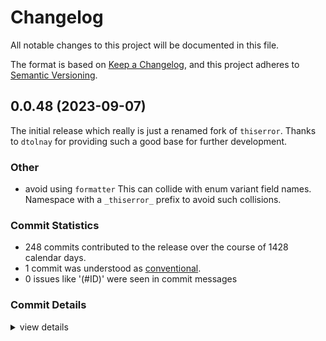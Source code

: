 # Changelog

All notable changes to this project will be documented in this file.

The format is based on [Keep a Changelog](https://keepachangelog.com/en/1.0.0/),
and this project adheres to [Semantic Versioning](https://semver.org/spec/v2.0.0.html).

## 0.0.48 (2023-09-07)

<csr-id-5ae5b4e60e3f764615d89dca9e45db10be732f37/>

The initial release which really is just a renamed fork of `thiserror`.
Thanks to `dtolnay` for providing such a good base for further development.

### Other

 - <csr-id-5ae5b4e60e3f764615d89dca9e45db10be732f37/> avoid using `formatter`
   This can collide with enum variant field names. Namespace with a
   `_thiserror_` prefix to avoid such collisions.

### Commit Statistics

<csr-read-only-do-not-edit/>

 - 248 commits contributed to the release over the course of 1428 calendar days.
 - 1 commit was understood as [conventional](https://www.conventionalcommits.org).
 - 0 issues like '(#ID)' were seen in commit messages

### Commit Details

<csr-read-only-do-not-edit/>

<details><summary>view details</summary>

 * **Uncategorized**
    - Add changelogs prior to release ([`dc9b3d6`](https://github.com/Byron/theerror/commit/dc9b3d669f4b5acfecffc2654afa0c0da689317c))
    - Rename `thiserror` to `theerror` ([`b19ab24`](https://github.com/Byron/theerror/commit/b19ab24e0260684a13582e08978c94afeebb8917))
    - Release 1.0.48 ([`5c5f342`](https://github.com/Byron/theerror/commit/5c5f342a5e601e4bfb49c8c095cb57c9f14eb0c8))
    - Ignore manual_let_else pedantic clippy lint ([`1f5cbd7`](https://github.com/Byron/theerror/commit/1f5cbd701ed0977b0649f055549becd8181970c4))
    - AsDisplay is no longer an unused import ([`7566a29`](https://github.com/Byron/theerror/commit/7566a29b2aa5bad90ef190445bc094c2979b041a))
    - Touch up PR 251 ([`887c9fb`](https://github.com/Byron/theerror/commit/887c9fb3fcd6add62c847292a13db728825f5837))
    - Merge pull request #251 from mina86/b ([`f0c79cb`](https://github.com/Byron/theerror/commit/f0c79cbd29f826d6227ca560a806c8b036ac039c))
    - Replace DisplayAsDisplay and PathAsDisplay with AsDisplay trait ([`97eeb45`](https://github.com/Byron/theerror/commit/97eeb45b8b8a8b2373b74c2c6be0d4fa14d6596d))
    - Release 1.0.47 ([`0495eaa`](https://github.com/Byron/theerror/commit/0495eaa802c73454ed6969fa1a3520db635bb901))
    - Release 1.0.46 ([`5ada5d5`](https://github.com/Byron/theerror/commit/5ada5d5198d1f616d296c8dcbbbeef88f1118ab1))
    - Release 1.0.45 ([`06f1895`](https://github.com/Byron/theerror/commit/06f189583213cf2bce239af2f7e24c921c58bc8e))
    - Merge pull request #246 from dtolnay/errorprovide ([`a11330f`](https://github.com/Byron/theerror/commit/a11330f7fb9b502fa46672d0c548e838134eb555))
    - Update to nightly's new Error::provide API ([`8a95c25`](https://github.com/Byron/theerror/commit/8a95c2583e291bdb18f1cd0fb8600a65cc1866b6))
    - Release 1.0.44 ([`54b70cf`](https://github.com/Byron/theerror/commit/54b70cfe109981e6349aebae4393c62c93cccafc))
    - Opt in to generate-link-to-definition when building on docs.rs ([`f86e8e5`](https://github.com/Byron/theerror/commit/f86e8e5881f157f115c271b9ff578867cc91ba92))
    - Release 1.0.43 ([`225adab`](https://github.com/Byron/theerror/commit/225adab854715459bc81dd3e788805debcf7f310))
    - Merge pull request #242 from dtolnay/stdwrite ([`f6dc5e5`](https://github.com/Byron/theerror/commit/f6dc5e54e2c0604388ac43da99ebea5e9c75decc))
    - Avoid calling a nonstandard write! macro that might be in scope ([`cab9fec`](https://github.com/Byron/theerror/commit/cab9fec03e0f734ab7d42aa5de34024d0df761cd))
    - Revert "Avoid calling a nonstandard write! macro that might be in scope" ([`900f018`](https://github.com/Byron/theerror/commit/900f0189889133f1d76365dc961023f85e4b3a19))
    - Release 1.0.42 ([`305be4a`](https://github.com/Byron/theerror/commit/305be4a9798449ef757b8c9ddd2a6c3f6a10a101))
    - Merge pull request #240 from dtolnay/stdwrite ([`6165f58`](https://github.com/Byron/theerror/commit/6165f5859661500fe47a796bca73bac5504f90e3))
    - Avoid calling a nonstandard write! macro that might be in scope ([`264b7d1`](https://github.com/Byron/theerror/commit/264b7d19360332bd2cf8289a54619c3360a2f8fe))
    - Update to 2021 edition ([`43f3a2a`](https://github.com/Byron/theerror/commit/43f3a2a661f1fa75a23933a0d039677307a4e1e0))
    - Release 1.0.41 ([`281997e`](https://github.com/Byron/theerror/commit/281997e7606bd90c70b39e114a4d26b733e63b30))
    - Eliminate syn 1 from minimal-versions ([`c28f8fa`](https://github.com/Byron/theerror/commit/c28f8fa8f1a725b600e41563a8a51b38962d0459))
    - Use error reporting provided by Meta ([`39aaeb0`](https://github.com/Byron/theerror/commit/39aaeb00ff270a49e3c254d7b38b10e934d3c7a5))
    - Release 1.0.40 ([`3cec8c4`](https://github.com/Byron/theerror/commit/3cec8c487953298acd00c61ef9a81d0461517974))
    - Merge pull request #227 from dtolnay/syn ([`2c65cea`](https://github.com/Byron/theerror/commit/2c65ceadfa53f9a12dfd4c3b79b0b5e596e46d6e))
    - Update to syn 2 ([`fb8b81f`](https://github.com/Byron/theerror/commit/fb8b81f20b352b9adf47639a9af1dbcbdcc13d81))
    - Merge pull request #226 from dtolnay/tokenspan ([`0e45dde`](https://github.com/Byron/theerror/commit/0e45dde2065aecdaf64a8a4970bc75888de71b48))
    - Eliminate unneeded use of Spanned trait on single tokens ([`490dc01`](https://github.com/Byron/theerror/commit/490dc0102b2bd11f23755ca977b4610974cc8af4))
    - Release 1.0.39 ([`f729af9`](https://github.com/Byron/theerror/commit/f729af95d16fbec0ee167ed79231c6ff1a4d88c7))
    - Release 1.0.38 ([`74bfe75`](https://github.com/Byron/theerror/commit/74bfe75eb25ba9d39b0ae5b570d611855cbc5086))
    - Release 1.0.37 ([`8a996a5`](https://github.com/Byron/theerror/commit/8a996a5bfd5303c2fab64827cbfde02caa6cef66))
    - Release 1.0.36 ([`7b226e3`](https://github.com/Byron/theerror/commit/7b226e33c7e83999363ce6a0eeb341aeb38ca8b2))
    - Release 1.0.35 ([`10ffe03`](https://github.com/Byron/theerror/commit/10ffe038172ef47a742b438f5c8dad059628c417))
    - Merge pull request #190 from dtolnay/provider ([`2ca76ed`](https://github.com/Byron/theerror/commit/2ca76edd6eada9522e1198355a83bc16049f52b0))
    - Use ThiserrorProvide to disambiguate 'provide' method calls ([`aaf8449`](https://github.com/Byron/theerror/commit/aaf8449dcb25b31a24c39056c420afc99416e7b0))
    - Revert "Directly call source.provide instead of going through dyn error" ([`3bcad59`](https://github.com/Byron/theerror/commit/3bcad5957d22c0331dbb65580eb42b66daf782f3))
    - Release 1.0.34 ([`48f697a`](https://github.com/Byron/theerror/commit/48f697af3d66e69be1923eaf474f175dc2c825b7))
    - Merge pull request #184 from dtolnay/provide ([`76c5568`](https://github.com/Byron/theerror/commit/76c5568135a62bf48c44a62648b89f35306be487))
    - Directly call source.provide instead of going through dyn error ([`f924c25`](https://github.com/Byron/theerror/commit/f924c251ecae1b4cce08422ed5f7a7eb69776ff9))
    - Release 1.0.33 ([`fdb266a`](https://github.com/Byron/theerror/commit/fdb266af297fa8531dad0859615b0a8e0b22da36))
    - Merge pull request #182 from dtolnay/provider ([`905680e`](https://github.com/Byron/theerror/commit/905680eee0e78b092d4adee5b3a7631ea87879e2))
    - Expose backtrace via generic member access ([`985da4c`](https://github.com/Byron/theerror/commit/985da4c7d9c460629e268fc069a4125042d24647))
    - Make private module more clearly private ([`c81dc67`](https://github.com/Byron/theerror/commit/c81dc6731b9578326dcc945b067c9d78ffa3f847))
    - Release 1.0.32 ([`8cb98af`](https://github.com/Byron/theerror/commit/8cb98afb749ec24cf703b8b89af2e159d529c4a0))
    - Sort package entries in Cargo.toml ([`c79f5c9`](https://github.com/Byron/theerror/commit/c79f5c9be5d0c60e1eda78efdd10cbd0e0c410ba))
    - Ignore manual_find clippy lint ([`f09771e`](https://github.com/Byron/theerror/commit/f09771ebba5b3f064fb2b3e84c6601ee5065dc0d))
    - Ignore type_repetition_in_bounds/trait_duplication_in_bounds clippy false positive ([`d5fa929`](https://github.com/Byron/theerror/commit/d5fa92940b0a4af9d7fa53a41dffc557e1d281b2))
    - Release 1.0.31 ([`cbe8212`](https://github.com/Byron/theerror/commit/cbe821249595aa5e389d5cb96e84da80adca8531))
    - Ignore wrong_self_convention clippy lint ([`21c2690`](https://github.com/Byron/theerror/commit/21c26903e29cb92ba1a7ff11e82ae2001646b60d))
    - Merge pull request #164 from dtolnay/frombacktrace ([`320d70f`](https://github.com/Byron/theerror/commit/320d70f691dc93cff8fc4cb17b384d4913be5884))
    - Fix miscounting fields when from and backtrace are same field ([`c4d7c2b`](https://github.com/Byron/theerror/commit/c4d7c2b1358d4c1da0c728da7d78a6e4787a1750))
    - Ignore cast_lossless Clippy pedantic lint ([`d7664d5`](https://github.com/Byron/theerror/commit/d7664d54757fc214e2978911b40a6335fe909140))
    - Release 1.0.30 ([`672e952`](https://github.com/Byron/theerror/commit/672e9525bbc2e5682c380d36974f34716b963591))
    - Declare minimum Rust version in Cargo metadata ([`ed234d4`](https://github.com/Byron/theerror/commit/ed234d41b5fc56810f680f925ff38515847a6b25))
    - Release 1.0.29 ([`c7dd271`](https://github.com/Byron/theerror/commit/c7dd271dcd92af17168746a809503ee392d6f6ad))
    - Skip a redundant Member clone ([`4b581e3`](https://github.com/Byron/theerror/commit/4b581e3fb95fb16f0938ebe8b4ac64eb9b5bbe43))
    - Merge pull request #152 from dtolnay/bounds ([`19a15cb`](https://github.com/Byron/theerror/commit/19a15cb0c7b80e16ca81a02fc50a1b97c4f88812))
    - Handle multiple bounds from the same format string on the same field ([`f688fd7`](https://github.com/Byron/theerror/commit/f688fd70092daafa1b44fb10a324968d4b2fc9b4))
    - Merge pull request #151 from dtolnay/bounds ([`113fcaa`](https://github.com/Byron/theerror/commit/113fcaa22501847988f71a04602c9fb78172bd34))
    - Deduplicate inferred bounds ([`72abba6`](https://github.com/Byron/theerror/commit/72abba6f046ddfd1dc590b3ba8f4d9de8856a4bc))
    - Merge pull request #150 from dtolnay/bounds ([`34f5931`](https://github.com/Byron/theerror/commit/34f5931adaf09a9cd729944826e6b6c2ea301047))
    - Implied bounds for the remaining std::fmt traits ([`cc65053`](https://github.com/Byron/theerror/commit/cc65053651b82c8317d71fdfa907efe6f6efbc19))
    - Merge pull request #149 from dtolnay/bound ([`0a1c5bd`](https://github.com/Byron/theerror/commit/0a1c5bd7bb7f77550c8f1614af5598d13d1f3363))
    - Implied bounds for transparent attribute ([`3e699aa`](https://github.com/Byron/theerror/commit/3e699aa43b661a6faa7aac4de25d12edf91ed38c))
    - Merge pull request #148 from dtolnay/bounds ([`e95b4ad`](https://github.com/Byron/theerror/commit/e95b4adaab3bb72db858391541c8baf2da4ea423))
    - Implied bounds for Display and Error impl ([`1e6e267`](https://github.com/Byron/theerror/commit/1e6e2679140b995428c5cf552b463443d7fdf261))
    - Revert "Suppress nonstandard_macro_braces in generated code" ([`ec9ac76`](https://github.com/Byron/theerror/commit/ec9ac76c52a1ffcb1e442565d4924385b6611546))
    - Release 1.0.28 ([`b47c75d`](https://github.com/Byron/theerror/commit/b47c75d3f5fc3f9d4101feb1b1ab30dbcd543141))
    - Merge pull request #147 from dtolnay/optionfrom ([`9af5265`](https://github.com/Byron/theerror/commit/9af5265aa950bfe4542fdad111655091ab141f10))
    - Support #[from] on an Option field ([`2a2d172`](https://github.com/Byron/theerror/commit/2a2d1725e7ae18aa4dec976dfc629aa41ee23e0f))
    - Release 1.0.27 ([`b087faf`](https://github.com/Byron/theerror/commit/b087faf217affd8248a1019cc20db218f1059e36))
    - Merge pull request #146 from dtolnay/backtrace ([`2e2c126`](https://github.com/Byron/theerror/commit/2e2c1263422f9b1d13806e4aa543cae2f6170f3e))
    - Extract combined backtrace-source case to separate match arm ([`799bb53`](https://github.com/Byron/theerror/commit/799bb53b10324f72cf6042f126b467735693f1f1))
    - Handle backtrace coming from Option source field ([`d49c5af`](https://github.com/Byron/theerror/commit/d49c5af10f8fb0448258ebfd400f32b6ed8c1372))
    - Handle enum containing #[source] #[backtrace] field ([`2b37b9e`](https://github.com/Byron/theerror/commit/2b37b9ed6226b5ea46116d4d0775275f086bc3a6))
    - Factor out distinct backtrace logic ([`ed396c2`](https://github.com/Byron/theerror/commit/ed396c2074be980ffde77d63bd78427b0d2b4cf2))
    - Adjust how distinct backtrace field is accessed ([`9b542ce`](https://github.com/Byron/theerror/commit/9b542cef8fbb31e07c5e0ec5cdca682d020c0888))
    - Touch up PR 137 ([`ca33ed9`](https://github.com/Byron/theerror/commit/ca33ed9bc7417d35f45f7de4b6d1ea9aa2801382))
    - Merge pull request 137 from astraw/combined-from-and-backtrace-field ([`c45d7e4`](https://github.com/Byron/theerror/commit/c45d7e4de8cc4a3d337931633cb964b02f7dd8fb))
    - Release 1.0.26 ([`031fea6`](https://github.com/Byron/theerror/commit/031fea6f3b82c72be11477e7550c6ae3579e6139))
    - Suppress nonstandard_macro_braces in generated code ([`245e7cf`](https://github.com/Byron/theerror/commit/245e7cfd149140806ecef89d44b14e9557b297b1))
    - Allow #[from] and #[backtrace] on same field ([`86993c2`](https://github.com/Byron/theerror/commit/86993c25ab39d24a983eb76a208f51c502e17b90))
    - Resolve needless_borrow clippy lints ([`a37b5ab`](https://github.com/Byron/theerror/commit/a37b5ab11f7c133d1bcb24bc67dfe6c037b69a34))
    - Release 1.0.25 ([`19cb5ce`](https://github.com/Byron/theerror/commit/19cb5cee4b51203f6801daa3ff0185761d0d3d4c))
    - Ignore manual_map clippy lint ([`c10adbc`](https://github.com/Byron/theerror/commit/c10adbc25e730ff1a94315c9e11927274c303997))
    - Release 1.0.24 ([`1b0a849`](https://github.com/Byron/theerror/commit/1b0a84996b9492c0dc5779127a91c930f23a259e))
    - Merge pull request 121 from Aaron1011/fix/source-span ([`d81b746`](https://github.com/Byron/theerror/commit/d81b7466bc70fdfe4183e61d65c17d42904f542e))
    - Consistently use `quote!` when emitting 'source' ([`0fa679b`](https://github.com/Byron/theerror/commit/0fa679b1b87e5c13457ee654318e2dff3d6b7d1c))
    - Resolve clippy filter_map_next pedantic lint ([`dc3c5c6`](https://github.com/Byron/theerror/commit/dc3c5c6a87570feb61f6ac21da4bc5ad58bd1e21))
    - Opt in to pedantic clippy lints ([`c0a56fe`](https://github.com/Byron/theerror/commit/c0a56fefbe2c78f710122fa5a6614fd64e72464e))
    - Release 1.0.23 ([`d263b4b`](https://github.com/Byron/theerror/commit/d263b4b7e4f8e3ad9558256d8f6b2ac916985f7b))
    - Merge pull request #116 from dtolnay/lifetime ([`da6ee81`](https://github.com/Byron/theerror/commit/da6ee819094ed13ccb7c98c98dd45556b77197b7))
    - Detect non-static lifetime behind reference type parameter ([`0859205`](https://github.com/Byron/theerror/commit/08592050184b5b525d04de5bec131baae3e3b1b8))
    - Merge pull request #115 from dtolnay/lifetime ([`cb3077c`](https://github.com/Byron/theerror/commit/cb3077c3156f25d456579d48f0e20541261b99b1))
    - Add justification to non-static lifetime diagnostic ([`d31d96b`](https://github.com/Byron/theerror/commit/d31d96bba2479e24f6a5414837c83c849c15e483))
    - Tweak placement of diagnostic on non-static lifetimes in source ([`464a409`](https://github.com/Byron/theerror/commit/464a40960886e04eb1a3a75339cc16bf7b9d6833))
    - Release 1.0.22 ([`09f247a`](https://github.com/Byron/theerror/commit/09f247addaf6c5f57353f9558ba131e6619390c7))
    - Merge pull request #109 from dtolnay/keyword ([`53bb2fb`](https://github.com/Byron/theerror/commit/53bb2fbf981b4bba914fc07af9c69589bfcb302e))
    - Fix second place that keyword fmt argument is failing ([`aafcf0a`](https://github.com/Byron/theerror/commit/aafcf0a1b6946b407740fce08c783db5a96cdb20))
    - Fix first place that keyword fmt argument is failing ([`2722f8e`](https://github.com/Byron/theerror/commit/2722f8e2c3b98c76902da3d10aa7938b9cc6168d))
    - Briefer naming convention for raw identifier format vars ([`334fed3`](https://github.com/Byron/theerror/commit/334fed3a7443b9a03c9fc97cfce9d0a161bb3615))
    - Consolidate ident lex and conversion to Ident ([`dbbd0f8`](https://github.com/Byron/theerror/commit/dbbd0f816c7c39ff2286f179067816bf19bc1390))
    - Replace use of str::strip_prefix ([`227ef7d`](https://github.com/Byron/theerror/commit/227ef7df7617e7034c4d9cf81b21fbe4744c3210))
    - Merge pull request #108 from ninevra/raw-idents ([`7014b69`](https://github.com/Byron/theerror/commit/7014b69e1a49e3e95db8bdd722c0c5484c46ab99))
    - Prefix raw field named params with "raw_field_" ([`5fc018d`](https://github.com/Byron/theerror/commit/5fc018d195a3fec14a15eda97a882993d349ca4f))
    - Support raw idents in error() format strings ([`9d274d4`](https://github.com/Byron/theerror/commit/9d274d433e4cd588a20154e9ef62104a5599fccf))
    - Pick up more specific string literal error message ([`04d2e6c`](https://github.com/Byron/theerror/commit/04d2e6c998fe6790c9a32c64ce29682fc0159a01))
    - Release 1.0.21 ([`f757a04`](https://github.com/Byron/theerror/commit/f757a0489b2cddfea15ab870b49f159ce1aa71cd))
    - Merge pull request #102 from dtolnay/arc-backtrace-from ([`56a4fa6`](https://github.com/Byron/theerror/commit/56a4fa620b754c86d9b9a166df5ba2597fe68bae))
    - Generalize backtrace capture to From<Backtrace> ([`c6dcc69`](https://github.com/Byron/theerror/commit/c6dcc694baa25b997c5864bc0f6ee618beccb381))
    - Release 1.0.20 ([`42b537a`](https://github.com/Byron/theerror/commit/42b537acf08de385dcf6138f24e3274ff8a18148))
    - Merge pull request #92 from dtolnay/qual ([`bcb60bd`](https://github.com/Byron/theerror/commit/bcb60bd1b5649027f9120535a7a7a5d59e50b9c5))
    - Suppress unused_qualifications lint ([`d0ece37`](https://github.com/Byron/theerror/commit/d0ece37338998b8799674a0cad8187229704550b))
    - Release 1.0.19 ([`8305a8c`](https://github.com/Byron/theerror/commit/8305a8cc8a1024aa657ae17ab65c040865bedd2a))
    - Merge pull request #89 from dtolnay/clippy ([`8ade6a4`](https://github.com/Byron/theerror/commit/8ade6a44207d7fbb2761358883704948b587f58a))
    - Suppress clippy used_underscore_binding pedantic lint ([`ecb595b`](https://github.com/Byron/theerror/commit/ecb595b3892cb5510c8c718ca083221c92c59b5b))
    - Update name of renamed block_in_if_condition_stmt lint ([`54adff8`](https://github.com/Byron/theerror/commit/54adff8fc5cbab7a628ac5222e558812c7cb5c5b))
    - Release 1.0.18 ([`25632e8`](https://github.com/Byron/theerror/commit/25632e8afb175cd3bed58d5723bd8e927c9c6c90))
    - Merge pull request #87 from dtolnay/span ([`72aaea5`](https://github.com/Byron/theerror/commit/72aaea5e1fab7d8f16ce9d94177546cc45e728cc))
    - Inherit span from enum to variants ([`3a49609`](https://github.com/Byron/theerror/commit/3a49609f78e49df944e74776bac1f3010eb2f244))
    - Take a useful span for constructed idents ([`3891d98`](https://github.com/Byron/theerror/commit/3891d985fba6457911ef753dff633151f0c208ae))
    - Release 1.0.17 ([`f79a85f`](https://github.com/Byron/theerror/commit/f79a85f72be0a04644b392acf1ba7f97380c1e4f))
    - Remove CI badge from Cargo.toml ([`186509d`](https://github.com/Byron/theerror/commit/186509da2a7be4346e27a4077e93d6a0d46ec8d5))
    - Release 1.0.16 ([`94e62a8`](https://github.com/Byron/theerror/commit/94e62a81bc6da67efb06a45a8f45caf49768d5e4))
    - Merge pull request #82 from dtolnay/transparent ([`fc3ad54`](https://github.com/Byron/theerror/commit/fc3ad544114dbd4c6d571981088936b2c899c090))
    - Reject transparent attr in field attribute position ([`85b0944`](https://github.com/Byron/theerror/commit/85b0944eac901c7bf9922469439579964a066842))
    - Release 1.0.15 ([`d8d55e6`](https://github.com/Byron/theerror/commit/d8d55e6655fa31a80d8852d7c4146ff1c839c014))
    - Merge pull request #76 from dtolnay/span ([`382445c`](https://github.com/Byron/theerror/commit/382445c05c1afdf254e4ac771e1f7783004ead0b))
    - Improve span of missing Display impl error ([`4885372`](https://github.com/Byron/theerror/commit/4885372cede117b02ba90c908f24530b8628215e))
    - Release 1.0.14 ([`6fd4059`](https://github.com/Byron/theerror/commit/6fd405929807e73ac4b1bd026192a91f64a08636))
    - Merge pull request #73 from dtolnay/deprecated ([`4ede816`](https://github.com/Byron/theerror/commit/4ede8165f19314dae0b131a02cfd970c35f1b130))
    - Allow matches to refer to deprecated variants ([`33166f7`](https://github.com/Byron/theerror/commit/33166f7af43a76021f15c5e5a451364407a0ae9b))
    - Release 1.0.13 ([`14b54d2`](https://github.com/Byron/theerror/commit/14b54d22564bbb6d75ddcc6fc732e1f6cf882311))
    - Fix missing comma between named format elements ([`1b40434`](https://github.com/Byron/theerror/commit/1b404340348b7639a43fbe2d951f0864c5b5c187))
    - Release 1.0.12 ([`e160f5d`](https://github.com/Byron/theerror/commit/e160f5d90878bb81005ba24876d025f88aec066b))
    - Merge pull request #69 from dtolnay/source ([`3612a72`](https://github.com/Byron/theerror/commit/3612a7207e5636f494b253150b94554885680987))
    - Add error message for non-static source ([`a1ae05c`](https://github.com/Byron/theerror/commit/a1ae05c95438cada493dfe74de28125e1c04c850))
    - Select a single docs.rs build target ([`db357fa`](https://github.com/Byron/theerror/commit/db357fac8380b212ac6805741930ad75bcb0d761))
    - Release 1.0.11 ([`55d6fbb`](https://github.com/Byron/theerror/commit/55d6fbb46032887f21e9c387671e01bca5392818))
    - Link license files into impl subcrate ([`0856edd`](https://github.com/Byron/theerror/commit/0856edd777b3ca07df30f5d75d4b57c862e5d350))
    - Release 1.0.10 ([`ccbb2ab`](https://github.com/Byron/theerror/commit/ccbb2ab862cdff9912a438aca9c54d5945e20351))
    - Merge pull request #60 from dtolnay/fmt ([`51f3fb4`](https://github.com/Byron/theerror/commit/51f3fb40f51a520850fad0196a15153800018030))
    - Parse .0 fmt arguments in all valid places ([`5e6ebaf`](https://github.com/Byron/theerror/commit/5e6ebafd8b9e74110ce30778018cfb1d6180b5ec))
    - Display a Travis badge on crates.io ([`5f36dac`](https://github.com/Byron/theerror/commit/5f36dac9b2a47fcbb3f75564f39148225b5550a2))
    - Release 1.0.9 ([`1d0b399`](https://github.com/Byron/theerror/commit/1d0b3999af726e816010d108431492865e6df018))
    - Remove incorrect detection of simple fmt cases ([`20202db`](https://github.com/Byron/theerror/commit/20202db2990a5ab1aa3c6bb0ffa911b6270fd0c0))
    - Release 1.0.8 ([`d53be52`](https://github.com/Byron/theerror/commit/d53be52a3b0236ce34e0cd3b7af8ba8d490b0e7c))
    - Release 1.0.7 ([`79b740e`](https://github.com/Byron/theerror/commit/79b740e3d77d6303798397e94166a48d1ea10edc))
    - Merge pull request #50 from dtolnay/transparent ([`62e8e66`](https://github.com/Byron/theerror/commit/62e8e66bf6891bf5caa5c04d2f6a82aaf7c896ad))
    - Expand transparent attribute ([`c3da163`](https://github.com/Byron/theerror/commit/c3da1630d34a483f522ed0f9eb113a8bc48489b0))
    - Validate transparent attribute ([`7672b1e`](https://github.com/Byron/theerror/commit/7672b1eccdd59a8a8ef856f0ef4c05ff6f8c7f0b))
    - Parse transparent attribute ([`e38d6bd`](https://github.com/Byron/theerror/commit/e38d6bd1a5f0d2932e7f700e6353a42c4a0fe395))
    - Make function for error attribute parsing ([`c3043a1`](https://github.com/Byron/theerror/commit/c3043a18908bb9ba8f1fd7654468df5c591b18a1))
    - Defer handling of trailing comma in display attribute ([`038b8d5`](https://github.com/Byron/theerror/commit/038b8d55348a29b337501b213023bad31f37240c))
    - Accommodate trailing comma in shorthand expansion ([`a960689`](https://github.com/Byron/theerror/commit/a96068939b08586ee8f432a2dfe448967b5ab68a))
    - Only apply int shorthand for tuple fields that exist ([`26fe392`](https://github.com/Byron/theerror/commit/26fe392262267ef918bf54cbc750f2291ec75a2c))
    - Merge pull request #49 from dtolnay/shorthand ([`52b5fb3`](https://github.com/Byron/theerror/commit/52b5fb398ffac294a2d1c963eabb37ea1750325f))
    - Support mixing shorthand and non-shorthand format args ([`c05e9ed`](https://github.com/Byron/theerror/commit/c05e9ed4ecbfd4806541b8fad2eba5bce81bb5e0))
    - Merge pull request #48 from dtolnay/static ([`77c43ea`](https://github.com/Byron/theerror/commit/77c43ea23a9c660d37086c291974d06b4f65450d))
    - Simplify with Index's new IdentFragment impl ([`6dddf44`](https://github.com/Byron/theerror/commit/6dddf444931cb39c668c20fb275e2c8b65a28307))
    - Support referring to statics and consts from shorthand ([`7f8b578`](https://github.com/Byron/theerror/commit/7f8b5784cbb1cf6124aa06978d08986a938e27f5))
    - Pass field list into expand_shorthand ([`6b6857b`](https://github.com/Byron/theerror/commit/6b6857ba893abe5638c96bc6f0f2fcb226831935))
    - Defer expansion of fmt shorthand ([`886baec`](https://github.com/Byron/theerror/commit/886baece011ea297154089f5237504064f938893))
    - Remove shorthand test superseded by integration tests ([`bfc7f8a`](https://github.com/Byron/theerror/commit/bfc7f8a4b10b9470321b641fcc135665bed92fd4))
    - Suppress range_plus_one lint ([`f866fa9`](https://github.com/Byron/theerror/commit/f866fa9a710f1090c53b907b4704e137371120d7))
    - Release 1.0.6 ([`938bcec`](https://github.com/Byron/theerror/commit/938bcec8f963c3e50895d3527a3ecea9d6a83150))
    - Ignore a new clippy lint ([`eb05272`](https://github.com/Byron/theerror/commit/eb052728d4b85a28fae9409fd8beb245d573a050))
    - Release 1.0.5 ([`10b8e58`](https://github.com/Byron/theerror/commit/10b8e5817acdcd052f335c4ea9b6c8909eab76e7))
    - Merge pull request #39 from dtolnay/path ([`2e19391`](https://github.com/Byron/theerror/commit/2e1939158adac24a647fb9057327b5fc32b2964b))
    - Support interpolating paths as if they had a Display impl ([`72cb53e`](https://github.com/Byron/theerror/commit/72cb53e1c78ec544db9fd273f05093919ea0f111))
    - Fill in missing fields of thiserror-impl unit test ([`e6762d9`](https://github.com/Byron/theerror/commit/e6762d9440aab9e1c387c02334f416b15042284d))
    - Release 1.0.4 ([`5079141`](https://github.com/Byron/theerror/commit/507914148ad4c69837ae42eb7930cb9e4f2fdc5b))
    - Merge pull request 36 from mathstuf:formatter-name-collision ([`12404e4`](https://github.com/Byron/theerror/commit/12404e42a5349aa027410e38d7e348f44c0ea91d))
    - Avoid using `formatter` ([`5ae5b4e`](https://github.com/Byron/theerror/commit/5ae5b4e60e3f764615d89dca9e45db10be732f37))
    - Release 1.0.3 ([`b2b3bae`](https://github.com/Byron/theerror/commit/b2b3bae1db325cd52b79c438d30987e0d19891b4))
    - Allow ident containing number ([`7460283`](https://github.com/Byron/theerror/commit/74602839279d69719f2d6731cc36209d8655cf18))
    - Release 1.0.2 ([`ee864e1`](https://github.com/Byron/theerror/commit/ee864e16419ae8a6e8ded983b53fc4514262d449))
    - Merge pull request #31 from dtolnay/from ([`df94656`](https://github.com/Byron/theerror/commit/df94656ef3fb48665959770bf700b0b647c547a8))
    - Support backtrace in From impl ([`46de723`](https://github.com/Byron/theerror/commit/46de723f206e5e6e93d09fe03d4031405b0540e6))
    - Merge pull request #30 from dtolnay/from ([`f409102`](https://github.com/Byron/theerror/commit/f40910293b1e2595880c2f924939e09b69746f67))
    - Detect extraneous fields before generating From ([`0e8d1ba`](https://github.com/Byron/theerror/commit/0e8d1baa69cd5b727ca4c4266c5777fde3c11275))
    - Detect multiple variants having same From type ([`2492735`](https://github.com/Byron/theerror/commit/2492735b67dfdd2137a8308b35bdbd47ac88c348))
    - Implement From for enums ([`f3b38c3`](https://github.com/Byron/theerror/commit/f3b38c3a8a8f725c7fab687d9fa68d0f4cf50ddf))
    - Implement From for structs ([`946be60`](https://github.com/Byron/theerror/commit/946be606a9ca71f062be9065951a63c14fed3435))
    - Treat the #[from] field implicitly as source ([`03e77b3`](https://github.com/Byron/theerror/commit/03e77b3d2b2d108c044d28601617a087b16c79b5))
    - Validate #[from] attribute ([`2305f75`](https://github.com/Byron/theerror/commit/2305f75976a3076310e340ad18839772ac00e1ad))
    - Parse #[from] attribute ([`8cbc50e`](https://github.com/Byron/theerror/commit/8cbc50e05aea8e0e3c1ea229cf8397f2e6dbfd5b))
    - Rename attr validation methods ([`0c5e34f`](https://github.com/Byron/theerror/commit/0c5e34fb12a093915bd3edeeebe4ce56581e41f8))
    - Simplify storage of source and backtrace attrs ([`f169522`](https://github.com/Byron/theerror/commit/f16952290d38cb066cb01591f2b4a715cb081ee6))
    - Merge pull request #29 from dtolnay/opt ([`cb73bf9`](https://github.com/Byron/theerror/commit/cb73bf9ccc18093b35ff34431b917f8dd6c0ac97))
    - Support Option<Backtrace> ([`fac0a7a`](https://github.com/Byron/theerror/commit/fac0a7aa0d750049b82a0ede61d33e766eb6ac80))
    - Support Option<$source> ([`f18a2a6`](https://github.com/Byron/theerror/commit/f18a2a605d3487939271bd9113a96e9a798249e2))
    - Merge pull request #28 from dtolnay/backtrace ([`c286564`](https://github.com/Byron/theerror/commit/c2865642b039b1a0215d02c0ee26406256ecafb0))
    - Elevate precedence of explicitly marked backtrace ([`2c9bcc5`](https://github.com/Byron/theerror/commit/2c9bcc5347c5dca2f8be2fcdd636160d920c706b))
    - Prefer the source's backtrace if it has one ([`18f2337`](https://github.com/Byron/theerror/commit/18f2337ffcb51a92da8a8bbc0493d40ba5fcd603))
    - #[backtrace] attribute for explicitly selecting the backtrace field ([`72cf49c`](https://github.com/Byron/theerror/commit/72cf49ccd4d36150ec390029ffdf6bc5220a23d6))
    - Improve span for the enum case ([`de6719e`](https://github.com/Byron/theerror/commit/de6719e9231c47ede386f3aaf9906dfcbedeeb14))
    - Improve span when source is not an Error ([`098dcf2`](https://github.com/Byron/theerror/commit/098dcf26c3a557160374492459afbf2482a8f6d8))
    - Merge pull request #27 from dtolnay/source ([`9757677`](https://github.com/Byron/theerror/commit/97576776e75deb96e68877b46f5b75e47c5ffa56))
    - Assume #[source] attribute for fields named `source` ([`6b35d7f`](https://github.com/Byron/theerror/commit/6b35d7f73cfb6cb8e137575184833e1ce3f63930))
    - Merge pull request #26 from dtolnay/void ([`a34af0d`](https://github.com/Byron/theerror/commit/a34af0d6a6ae6023785c93f24c87a4fe0956d612))
    - Support Display impl for void enums ([`5ea03dd`](https://github.com/Byron/theerror/commit/5ea03dd7da0a8eddf0709713fc8e6d9b918385bc))
    - Merge pull request #25 from dtolnay/valid ([`acaa504`](https://github.com/Byron/theerror/commit/acaa504718b1558e42a2a93b8a10feef15879023))
    - Reject display attribute on a field ([`aa123cf`](https://github.com/Byron/theerror/commit/aa123cfe0cafca605eac78ba35ece9e9e656a9ec))
    - Reject source attribute not on a field ([`10d1f64`](https://github.com/Byron/theerror/commit/10d1f640da2ea687c6675f1f79aaf8aae08e26ee))
    - Merge pull request #24 from dtolnay/inherit ([`7c9dcae`](https://github.com/Byron/theerror/commit/7c9dcaebbcb162b04d7872bb8e1148614f47b93d))
    - Variants inherit fmt attr from the enum ([`41068e5`](https://github.com/Byron/theerror/commit/41068e543530a23bf329ed905c821387a185a462))
    - Merge pull request #23 from dtolnay/dup ([`f7b08d4`](https://github.com/Byron/theerror/commit/f7b08d401cf43510e731a1a15f964bdb80943985))
    - Detect duplicate source attributes ([`d42a950`](https://github.com/Byron/theerror/commit/d42a95076c500d959007a6f872726b1907852f0c))
    - Merge pull request #22 from dtolnay/prop ([`ae085b0`](https://github.com/Byron/theerror/commit/ae085b08639681e709c97509de971cec25252881))
    - Move more tree analysis logic to prop.rs ([`68c18d6`](https://github.com/Byron/theerror/commit/68c18d6ecf7d9acfa7788cf50678289062d03ae1))
    - Merge pull request #21 from dtolnay/valid ([`3b27947`](https://github.com/Byron/theerror/commit/3b279475b2b75ced882714e531bba0b06534fd0a))
    - Perform all validation up front ([`1764dde`](https://github.com/Byron/theerror/commit/1764ddeae494c1056c9c2c07d966d14a4011d30e))
    - Merge pull request #20 from dtolnay/ast ([`90020d4`](https://github.com/Byron/theerror/commit/90020d4804241bf051a6514dd85101723275d85e))
    - Record original syntax tree references for error reporting ([`e3f1529`](https://github.com/Byron/theerror/commit/e3f152983c4a45c47eea82cda286934ce0495b3e))
    - Switch expansion to use new ast ([`69052f8`](https://github.com/Byron/theerror/commit/69052f88d81cdace2d3a0f8b7908777866b1d16c))
    - Introduce syntax tree that makes validations easier ([`60987ff`](https://github.com/Byron/theerror/commit/60987ffa76ae3543eddfc9457392cf32e030ef60))
    - Merge pull request #19 from dtolnay/ast ([`0f4f767`](https://github.com/Byron/theerror/commit/0f4f7673dc5beb94dec84c7c46a3166dfd41901d))
    - Restore support for rustc <1.36 ([`5b0d29a`](https://github.com/Byron/theerror/commit/5b0d29a6e5adb63045c66e7c45ed85c6c59f62ec))
    - Detect duplicate attributes on the same syntax tree node ([`b78fe18`](https://github.com/Byron/theerror/commit/b78fe1891b1a68ac76d1044821aea0378595910f))
    - Uniformly parse all attributes in all positions ([`3d43d39`](https://github.com/Byron/theerror/commit/3d43d39ed1abd5dc51db8e56ee2c4ac2a4f932ea))
    - Resolve iter_skip_next lint ([`ab48dd1`](https://github.com/Byron/theerror/commit/ab48dd19d397dbaaf8839bbfc82fdc2e2f948883))
    - Generate more concise code for pass-through format ([`5994705`](https://github.com/Byron/theerror/commit/5994705b387c58620ca8967ce6c6452f28f300ad))
    - Keep track of whether fmt string uses shorthand ([`a6b1d28`](https://github.com/Byron/theerror/commit/a6b1d28e406554bae1bf581832136ced137cd272))
    - Merge pull request #16 from dtolnay/nested ([`02f56e0`](https://github.com/Byron/theerror/commit/02f56e0c49a29e299b7a2c2569b13054c31a4888))
    - Format with rustfmt 2019-09-08 ([`8b31ec6`](https://github.com/Byron/theerror/commit/8b31ec6fd04122432f108c1104ffe3c030c4abf9))
    - Accept `.var` shorthand inside of parens ([`7fa5b81`](https://github.com/Byron/theerror/commit/7fa5b8114def81afb6e6263aa559623a77789d4c))
    - Extract the fmt args parser to a function ([`e50cf82`](https://github.com/Byron/theerror/commit/e50cf82f33e2d24fe7bee91857bdb76fe9896574))
    - Release 1.0.0 ([`86f6b3b`](https://github.com/Byron/theerror/commit/86f6b3bc4a4083434dcafe467f60abda0c2fbfc4))
    - Fill in crates.io metadata ([`7d26b19`](https://github.com/Byron/theerror/commit/7d26b19d07635c62b893ea25d0ef6dd8a5567421))
    - Resolve range_plus_one lint ([`c0d3d56`](https://github.com/Byron/theerror/commit/c0d3d564cfb3cee155b26d36d8b86267d3e6f792))
    - Avoid enum variants through Self ([`490c962`](https://github.com/Byron/theerror/commit/490c962d6864b99a246d0cb42a12b1c68f7255a9))
    - Accept shorthand for the format string ([`95cd986`](https://github.com/Byron/theerror/commit/95cd9864d6d17bd95aa7189bc74a03d0192b3f2d))
    - Implement Display for enums ([`69df195`](https://github.com/Byron/theerror/commit/69df19571ad96a598269e72ddfd2e7a23ad74b80))
    - Implement Display for structs ([`63ba03b`](https://github.com/Byron/theerror/commit/63ba03bacbd24286c19057a409738717f9337339))
    - Error implementation for enums ([`8e866cd`](https://github.com/Byron/theerror/commit/8e866cde576823a73107000168688fc3ce6446ea))
    - Support any source() that derefs to std::error::Error ([`761ff1c`](https://github.com/Byron/theerror/commit/761ff1c7084124a0c5ec94409a7a6dde0ed30857))
    - Improve error position when cause is wrong type ([`bb13f4b`](https://github.com/Byron/theerror/commit/bb13f4b07aa0d4363aa5832ff5ad75da6c2c398a))
    - Unify braced struct and tuple struct field iteration ([`5038953`](https://github.com/Byron/theerror/commit/5038953fd1942bde6591a4bb207e125f2869568f))
    - Add backtrace() method for structs ([`c86452c`](https://github.com/Byron/theerror/commit/c86452cc68c95c28ddba296b270d60c66a91c287))
    - Locate field that has the #[source] attribute ([`4cdeec1`](https://github.com/Byron/theerror/commit/4cdeec15e5aedebd737ba4247f4bfac18ecc45b3))
    - Add source() method for structs ([`f1dcfe0`](https://github.com/Byron/theerror/commit/f1dcfe0f0a557f49c59cb2c152f0836ee50ee6d7))
    - Implement derive for unit struct errors ([`1f02d8d`](https://github.com/Byron/theerror/commit/1f02d8d9fd74f807b0668927cc89dc614edb7555))
    - Begin derive macro implementation ([`c30d847`](https://github.com/Byron/theerror/commit/c30d847847273febb7894bc5cf134049ff4c0b06))
    - Add thiserror-impl crate to be the proc macro ([`1987e62`](https://github.com/Byron/theerror/commit/1987e628fa9213ab9251cb928f170f0b0a4d431e))
</details>

